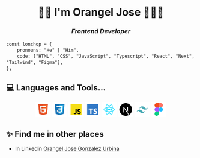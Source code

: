 <h1 align="center">👋🏻 I'm Orangel Jose 👨🏻‍💻</h1>
<h3 align="center"><em>Frontend Developer</em></h3>

```JS
const lonchop = {
    pronouns: "He" | "Him",
    code: ["HTML", "CSS", "JavaScript", "Typescript", "React", "Next", "Tailwind", "Figma"],
};
```

## 💻 Languages and Tools...

<div align="center">
    <img src="./assets/html-icon.svg" title="HTML5" alt="html"  width="40" height="40">
    <img src="./assets/css-icon.svg" title="CSS3" alt="css"  width="40" height="40">
    <img src="./assets/javascript-icon.svg" title="JS" alt="javascript"  width="40" height="40">
    <img src="./assets/typescript-icon.svg" title="TS" alt="typescript"  width="40" height="40">
    <img src="./assets/react-icon.svg" title="REACT" alt="react"  width="40" height="40">
    <img src="./assets/next-icon.svg" title="NEXT" alt="next"  width="40" height="40"> 
    <img src="./assets/tailwind-icon.svg" title="TailwindCSS" alt="tailwind"  width="40" height="40">
    <img src="./assets/figma-icon.svg" title="Figma" alt="figma"  width="40" height="40">
</div>

## ✨ Find me in other places

- In Linkedin [Orangel Jose Gonzalez Urbina](https://www.linkedin.com/in/orangel-gonzalez/)
